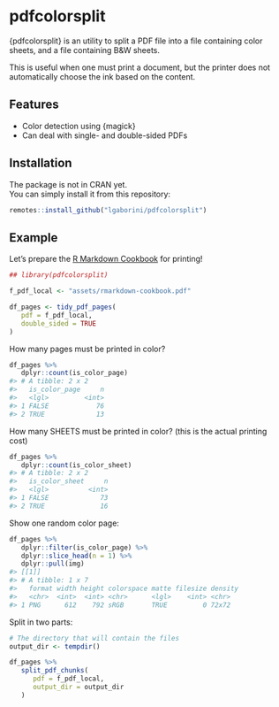 
<!-- README.md is generated from README.Rmd. Please edit that file -->

# pdfcolorsplit

<!-- badges: start -->
<!-- badges: end -->

{pdfcolorsplit} is an utility to split a PDF file into a file containing
color sheets, and a file containing B&W sheets.

This is useful when one must print a document, but the printer does not
automatically choose the ink based on the content.

## Features

-   Color detection using {magick}
-   Can deal with single- and double-sided PDFs

## Installation

The package is not in CRAN yet.  
You can simply install it from this repository:

``` r
remotes::install_github("lgaborini/pdfcolorsplit")
```

## Example

Let’s prepare the [R Markdown
Cookbook](https://bookdown.org/yihui/rmarkdown-cookbook/) for printing!

``` r
## library(pdfcolorsplit)

f_pdf_local <- "assets/rmarkdown-cookbook.pdf"

df_pages <- tidy_pdf_pages(
   pdf = f_pdf_local,
   double_sided = TRUE
)
```

How many pages must be printed in color?

``` r
df_pages %>% 
   dplyr::count(is_color_page)
#> # A tibble: 2 x 2
#>   is_color_page     n
#>   <lgl>         <int>
#> 1 FALSE            76
#> 2 TRUE             13
```

How many SHEETS must be printed in color? (this is the actual printing
cost)

``` r
df_pages %>% 
   dplyr::count(is_color_sheet)
#> # A tibble: 2 x 2
#>   is_color_sheet     n
#>   <lgl>          <int>
#> 1 FALSE             73
#> 2 TRUE              16
```

Show one random color page:

``` r
df_pages %>% 
   dplyr::filter(is_color_page) %>% 
   dplyr::slice_head(n = 1) %>% 
   dplyr::pull(img)
#> [[1]]
#> # A tibble: 1 x 7
#>   format width height colorspace matte filesize density
#>   <chr>  <int>  <int> <chr>      <lgl>    <int> <chr>  
#> 1 PNG      612    792 sRGB       TRUE         0 72x72
```

Split in two parts:

``` r
# The directory that will contain the files
output_dir <- tempdir()

df_pages %>% 
   split_pdf_chunks(
      pdf = f_pdf_local,
      output_dir = output_dir
   )
```

